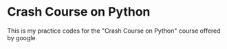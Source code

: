 # Crash Course on Python

This is my practice codes for the "Crash Course on Python" course offered by google 